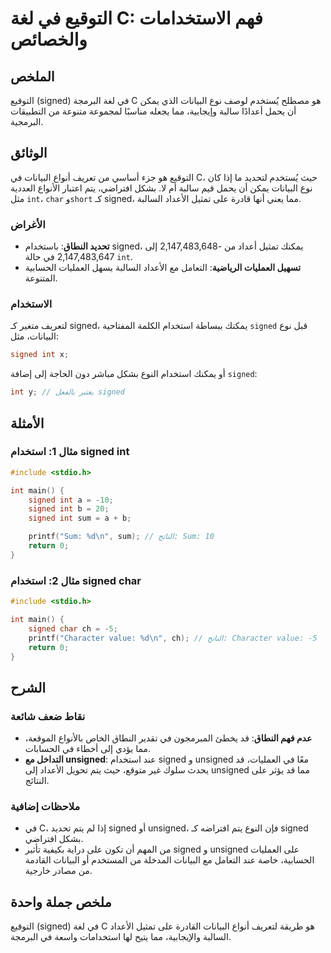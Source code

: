 <!--
Meta Description: # التوقيع في لغة C: فهم الاستخدامات والخصائص ## الملخص التوقيع (signed) في لغة البرمجة C هو مصطلح يُستخدم لوصف نوع البيانات الذي يمكن أن يحمل أعدادًا ...
Meta Keywords: signed, int, البيانات, مما, على
-->

# التوقيع في لغة C: فهم الاستخدامات والخصائص

## الملخص
التوقيع (signed) في لغة البرمجة C هو مصطلح يُستخدم لوصف نوع البيانات الذي يمكن أن يحمل أعدادًا سالبة وإيجابية، مما يجعله مناسبًا لمجموعة متنوعة من التطبيقات البرمجية.

## الوثائق
التوقيع هو جزء أساسي من تعريف أنواع البيانات في C، حيث يُستخدم لتحديد ما إذا كان نوع البيانات يمكن أن يحمل قيم سالبة أم لا. بشكل افتراضي، يتم اعتبار الأنواع العددية مثل `int`، `char` و`short` كـ signed، مما يعني أنها قادرة على تمثيل الأعداد السالبة. 

### الأغراض
- **تحديد النطاق**: باستخدام signed، يمكنك تمثيل أعداد من -2,147,483,648 إلى 2,147,483,647 في حالة `int`.
- **تسهيل العمليات الرياضية**: التعامل مع الأعداد السالبة يسهل العمليات الحسابية المتنوعة.

### الاستخدام
لتعريف متغير كـ signed، يمكنك ببساطة استخدام الكلمة المفتاحية `signed` قبل نوع البيانات، مثل:
```c
signed int x;
```
أو يمكنك استخدام النوع بشكل مباشر دون الحاجة إلى إضافة `signed`:
```c
int y; // يعتبر بالفعل signed
```

## الأمثلة
### مثال 1: استخدام signed int
```c
#include <stdio.h>

int main() {
    signed int a = -10;
    signed int b = 20;
    signed int sum = a + b;

    printf("Sum: %d\n", sum); // الناتج: Sum: 10
    return 0;
}
```

### مثال 2: استخدام signed char
```c
#include <stdio.h>

int main() {
    signed char ch = -5;
    printf("Character value: %d\n", ch); // الناتج: Character value: -5
    return 0;
}
```

## الشرح
### نقاط ضعف شائعة
- **عدم فهم النطاق**: قد يخطئ المبرمجون في تقدير النطاق الخاص بالأنواع الموقعة، مما يؤدي إلى أخطاء في الحسابات.
- **التداخل مع unsigned**: عند استخدام signed و unsigned معًا في العمليات، قد يحدث سلوك غير متوقع، حيث يتم تحويل الأعداد إلى unsigned مما قد يؤثر على النتائج.

### ملاحظات إضافية
- في C، إذا لم يتم تحديد signed أو unsigned، فإن النوع يتم افتراضه كـ signed بشكل افتراضي.
- من المهم أن تكون على دراية بكيفية تأثير signed و unsigned على العمليات الحسابية، خاصة عند التعامل مع البيانات المدخلة من المستخدم أو البيانات القادمة من مصادر خارجية.

## ملخص جملة واحدة
التوقيع (signed) في لغة C هو طريقة لتعريف أنواع البيانات القادرة على تمثيل الأعداد السالبة والإيجابية، مما يتيح لها استخدامات واسعة في البرمجة.